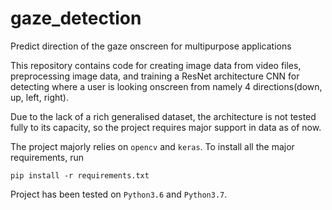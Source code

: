 # gaze_detection
Predict direction of the gaze onscreen for multipurpose applications

This repository contains code for creating image data from video files, preprocessing image data, and training a ResNet architecture CNN for detecting where a user is looking onscreen from namely 4 directions(down, up, left, right).

Due to the lack of a rich generalised dataset, the architecture is not tested fully to its capacity, so the project requires major support in data as of now.

The project majorly relies on ```opencv``` and ```keras```. To install all the major requirements, run

```pip install -r requirements.txt```

Project has been tested on ```Python3.6``` and ```Python3.7```.


